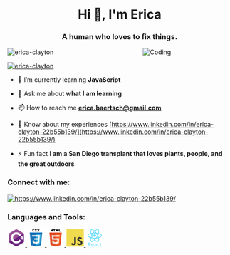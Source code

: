 <h1 align="center">Hi 👋, I'm Erica</h1>
<h3 align="center">A human who loves to fix things.</h3>
<img align="right" alt="Coding" width="200" src="https://cdn.dribbble.com/users/330915/screenshots/3587000/10_coding_dribbble.gif">

<p align="left"> <img src="https://komarev.com/ghpvc/?username=erica-clayton&label=Profile%20views&color=0e75b6&style=flat" alt="erica-clayton" /> </p>

<p align="left"> <a href="https://github.com/ryo-ma/github-profile-trophy"><img src="https://github-profile-trophy.vercel.app/?username=erica-clayton" alt="erica-clayton" /></a> </p>

- 🌱 I’m currently learning **JavaScript**

- 💬 Ask me about **what I am learning**

- 📫 How to reach me **erica.baertsch@gmail.com**

- 📄 Know about my experiences [https://www.linkedin.com/in/erica-clayton-22b55b139/](https://www.linkedin.com/in/erica-clayton-22b55b139/)

- ⚡ Fun fact **I am a San Diego transplant that loves plants, people, and the great outdoors**

<h3 align="left">Connect with me:</h3>
<p align="left">
<a href="https://linkedin.com/in/https://www.linkedin.com/in/erica-clayton-22b55b139/" target="blank"><img align="center" src="https://raw.githubusercontent.com/rahuldkjain/github-profile-readme-generator/master/src/images/icons/Social/linked-in-alt.svg" alt="https://www.linkedin.com/in/erica-clayton-22b55b139/" height="30" width="40" /></a>
</p>

<h3 align="left">Languages and Tools:</h3>
<p align="left"> <a href="https://www.w3schools.com/cs/" target="_blank" rel="noreferrer"> <img src="https://raw.githubusercontent.com/devicons/devicon/master/icons/csharp/csharp-original.svg" alt="csharp" width="40" height="40"/> </a> <a href="https://www.w3schools.com/css/" target="_blank" rel="noreferrer"> <img src="https://raw.githubusercontent.com/devicons/devicon/master/icons/css3/css3-original-wordmark.svg" alt="css3" width="40" height="40"/> </a> <a href="https://www.w3.org/html/" target="_blank" rel="noreferrer"> <img src="https://raw.githubusercontent.com/devicons/devicon/master/icons/html5/html5-original-wordmark.svg" alt="html5" width="40" height="40"/> </a> <a href="https://developer.mozilla.org/en-US/docs/Web/JavaScript" target="_blank" rel="noreferrer"> <img src="https://raw.githubusercontent.com/devicons/devicon/master/icons/javascript/javascript-original.svg" alt="javascript" width="40" height="40"/> </a> <a href="https://reactjs.org/" target="_blank" rel="noreferrer"> <img src="https://raw.githubusercontent.com/devicons/devicon/master/icons/react/react-original-wordmark.svg" alt="react" width="40" height="40"/> </a> </p>

